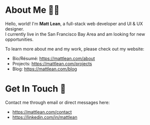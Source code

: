 # About Me 👨‍💻
Hello, world! I'm **Matt Lean**, a full-stack web developer and UI & UX designer.  
I currently live in the San Francisco Bay Area and am looking for new opportunities.

To learn more about me and my work, please check out my website:
- Bio/Résumé: https://mattlean.com/about
- Projects: https://mattlean.com/projects
- Blog: https://mattlean.com/blog

# Get In Touch 🤝
Contact me through email or direct messages here:
- https://mattlean.com/contact
- https://linkedin.com/in/mattlean
